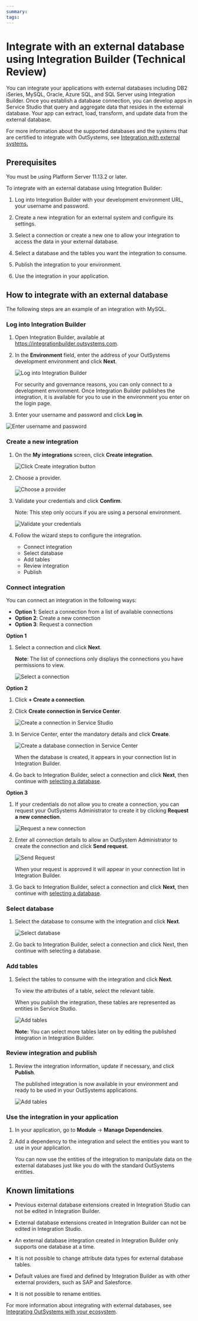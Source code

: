 ```yaml
---
summary: 
tags: 
---
```


# Integrate with an external database using Integration Builder (Technical Review)

You can integrate your applications  with external databases including DB2 iSeries, MySQL, Oracle, Azure SQL, and SQL Server using Integration Builder. Once you establish a database connection, you can develop apps in Service Studio that query and aggregate data that resides in the external database. Your app can extract, load, transform, and update data from the external database.

For more information about the supported databases and the systems that are certified to integrate with OutSystems, see [Integration with external systems.](../setup/system-requirements.md)

## Prerequisites

You must be using Platform Server 11.13.2 or later.

To integrate with an external database using Integration Builder:

1. Log into Integration Builder with your development environment URL, your username and password.

1. Create a new integration for an external system and configure its settings.

1. Select a connection or create a new one to allow your integration to access the data in your external database.

1. Select a database and the tables you want the integration to consume.

1. Publish the integration to your environment.

1. Use the integration in your application.

## How to integrate with an external database

The following steps are an example of an integration with MySQL.

### Log into Integration Builder

1. Open Integration Builder, available at https://integrationbuilder.outsystems.com.

1. In the **Environment** field, enter the address of your OutSystems development environment and click **Next**.

   ![Log into Integration Builder](<images/login-ib.png>)

    For security and governance reasons, you can only connect to a development environment. Once Integration Builder publishes the integration, it is available for you to use in the environment you enter on the login page.

1. Enter your username and password and click **Log in**.

  ![Enter username and password](<images/login-user-ib.png>)

### Create a new integration

1. On the **My integrations** screen, click **Create integration**.

   ![Click Create integration button](<images/create-integration-ib.png>)

1. Choose a provider.

   ![Choose a provider](<images/choose-provider-ib.png>)

1. Validate your credentials and click **Confirm**. 

    Note: This step only occurs if you are using a personal environment. 

   ![Validate your credentials](<images/validate-credentials-ib.png>)

1. Follow the wizard steps to configure the integration. 

    <ul><li>Connect integration</li>
    <li>Select database</li>
    <li>Add tables</li>
    <li>Review integration</li>
    <li>Publish</li></ul>

### Connect integration

You can connect an integration in the following ways:
* **Option 1**: Select a connection from a list of available connections 
* **Option 2**: Create a new connection
* **Option 3**: Request a connection 

**Option 1**

1. Select a connection and click **Next**.

    **Note**: The list of connections only displays  the connections you have permissions to view.
    
    ![Select a connection](<images/select-connection-ib.png>) 

**Option 2**

1. Click **+ Create a connection**.

1. Click **Create connection in Service Center**. 

    ![Create a connection in Service Studio](<images/create-connection-ib.png>)

1. In Service Center, enter the mandatory details and click **Create**.

    ![Create a database connection in Service Center](<images/create-db-connection-sc.png>)

    When the database is created, it appears in your connection list in Integration Builder. 

4. Go back to Integration Builder, select a connection and click **Next**, then continue with [selecting a database](#select-database).

**Option 3**

1. If your credentials do not allow you to create a connection, you can request your OutSystems Administrator to create it by clicking **Request a new connection**.

    ![Request a new connection](<images/create-connection-ib.png>)
 
 1. Enter all connection details to allow an OutSystem Administrator to create the connection and click **Send request**.

    ![Send Request](<images/send-request-new-db-ib.png>)

    When your request is approved it will appear in your connection list in Integration Builder. 

1. Go back to Integration Builder, select a connection and click **Next**, then continue with [selecting a database](#select-database).

### Select database

1. Select the database to consume with the integration and click **Next**.

    ![Select database](<images/select-database-ib.png>)

1. Go back to Integration Builder, select a connection and click Next, then continue with selecting a database.

### Add tables

1. Select the tables to consume with the integration and click **Next**.
    
    To view the attributes of a table, select the relevant table. 

    When you publish the integration, these tables are represented as entities in Service Studio.

     ![Add tables](<images/add-tables-ib.png>)

   **Note:** You can select more tables later on by editing the published integration in Integration Builder.

### Review integration and publish

1. Review the integration information, update if necessary, and click **Publish**.

    The published integration is now available in your environment and ready to be used in your OutSystems applications. 

    ![Add tables](<images/review-integration-ib.png>)

### Use the integration in your application

1. In your application, go to **Module** -> **Manage Dependencies**.

1. Add a dependency to the integration and select the entities you want to use in your application.

    You can now use the entities of the integration to manipulate data on the external databases just like you do with the standard OutSystems entities.

## Known limitations 
* Previous external database extensions created in Integration Studio can not be edited in Integration Builder.

* External database extensions created in Integration Builder can not be edited in Integration Studio.

* An external database integration created in Integration Builder only supports one database at a time. 

* It is not possible to change attribute data types for external database tables.

* Default values are fixed and defined by Integration Builder as with other external providers, such as SAP and Salesforce.

* It is not possible to rename entities.

For more information about integrating with external databases, see [Integrating OutSystems with your ecosystem](https://success.outsystems.com/Support/Enterprise_Customers/Integrating_OutSystems_with_your_ecosystem).

